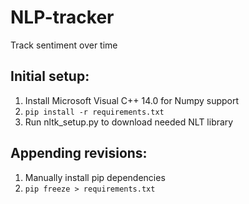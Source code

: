 # NLP-tracker
Track sentiment over time

## Initial setup:
1. Install Microsoft Visual C++ 14.0 for Numpy support
2. ```pip install -r requirements.txt```
3. Run nltk_setup.py to download needed NLT library

## Appending revisions:
1. Manually install pip dependencies
2. ```pip freeze > requirements.txt```